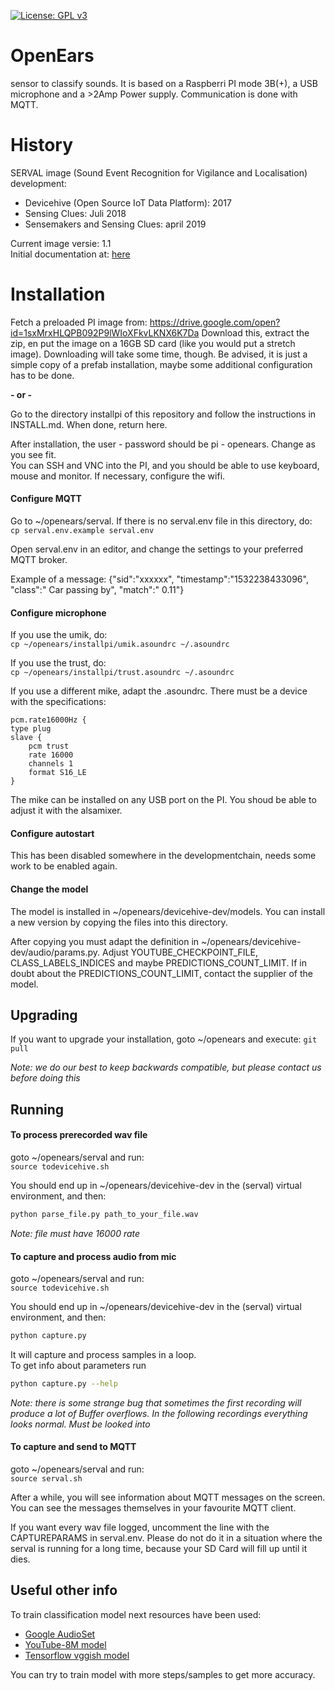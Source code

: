 [![License: GPL v3](https://img.shields.io/badge/License-GPLv3-blue.svg)](https://www.gnu.org/licenses/gpl-3.0)

# OpenEars
sensor to classify sounds. It is based on a Raspberri PI mode 3B(+), a USB microphone
and a >2Amp Power supply. Communication is done with MQTT.

# History
SERVAL image (Sound Event Recognition for Vigilance and Localisation) development:
- Devicehive (Open Source IoT Data Platform): 2017 
- Sensing Clues: Juli 2018
- Sensemakers and Sensing Clues: april 2019

Current image versie: 1.1\
Initial documentation at:  [here](https://www.iotforall.com/tensorflow-sound-classification-machine-learning-applications/)

# Installation
Fetch a preloaded PI image from: https://drive.google.com/open?id=1sxMrxHLQPB092P9lWIoXFkvLKNX6K7Da Download this, extract the zip, en put the image on a 16GB SD card (like you would put a stretch image). Downloading
will take some time, though. Be advised, it is just a simple copy of a prefab installation, maybe some additional configuration has to be done.

**- or -**

Go to the directory installpi of this repository and follow the instructions in INSTALL.md. When done, return here.

After installation, the user - password should be pi - openears. Change as you see fit.\
You can SSH and VNC into the PI, and you should be able to use keyboard, mouse and monitor. If necessary, configure the wifi.
#### Configure MQTT
Go to ~/openears/serval. If there is no serval.env file in this directory, do:\
`cp serval.env.example serval.env`

Open serval.env in an editor, and change the settings to your preferred MQTT broker.

Example of a message: {"sid":"xxxxxx", "timestamp":"1532238433096", "class":" Car passing by", "match":" 0.11"}


#### Configure microphone
If you use the umik, do:\
`cp ~/openears/installpi/umik.asoundrc ~/.asoundrc`

If you use the trust, do:\
`cp ~/openears/installpi/trust.asoundrc ~/.asoundrc`

If you use a different mike, adapt the .asoundrc. There must be a device with the specifications:

    pcm.rate16000Hz {
	type plug
	slave {
		pcm trust
		rate 16000
		channels 1
		format S16_LE
	}

The mike can be installed on any USB port on the PI. You shoud be able to adjust it with the alsamixer.


#### Configure autostart

This has been disabled somewhere in the developmentchain, needs some work to be enabled again.

#### Change the model
The model is installed in ~/openears/devicehive-dev/models. You can install a new version by copying the files into this directory.

After copying you must adapt the definition in ~/openears/devicehive-dev/audio/params.py.
Adjust YOUTUBE_CHECKPOINT_FILE,	CLASS_LABELS_INDICES and maybe PREDICTIONS_COUNT_LIMIT. If in doubt about the PREDICTIONS_COUNT_LIMIT, contact the supplier of the model.

## Upgrading
If you want to upgrade your installation, goto ~/openears and execute: `git pull`

_Note: we do our best to keep backwards compatible, but please contact us before doing this_

## Running
#### To process prerecorded wav file
goto ~/openears/serval and run:\
`source todevicehive.sh`

You should end up in ~/openears/devicehive-dev in the (serval) virtual environment, and then:

```bash
python parse_file.py path_to_your_file.wav
```
_Note: file must have 16000 rate_

#### To capture and process audio from mic
goto ~/openears/serval and run:\
`source todevicehive.sh`

You should end up in ~/openears/devicehive-dev in the (serval) virtual environment, and then:

```bash
python capture.py
```
It will capture and process samples in a loop.\
To get info about parameters run
```bash
python capture.py --help
```

_Note: there is some strange bug that sometimes the first recording will produce a lot
of Buffer overflows. In the following recordings everything looks normal. Must be looked into_

#### To capture and send to MQTT
goto ~/openears/serval and run:\
`source serval.sh`

After a while, you will see information about MQTT messages on the screen. You can see the messages
themselves in your favourite MQTT client.

If you want every wav file logged, uncomment the line with the CAPTUREPARAMS in serval.env. Please do not do it
in a situation where the serval is running for a long time, because your SD Card will fill up until it dies.


## Useful other info
To train classification model next resources have been used:
* [Google AudioSet](https://research.google.com/audioset/)
* [YouTube-8M model](https://github.com/google/youtube-8m)
* [Tensorflow vggish model](https://github.com/tensorflow/models/tree/master/research/audioset)

You can try to train model with more steps/samples to get more accuracy.
